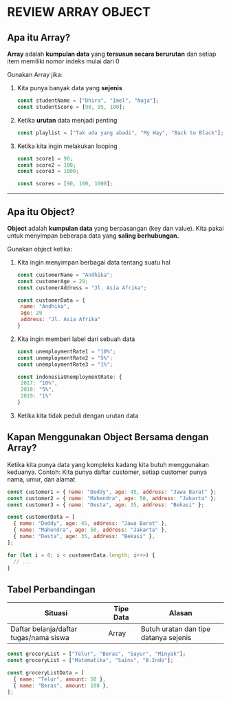 # REVIEW ARRAY OBJECT

## Apa itu Array?

**Array** adalah **kumpulan data** yang **tersusun secara berurutan** dan setiap item memiliki nomor indeks mulai dari 0

Gunakan Array jika:

1. Kita punya banyak data yang **sejenis**

   ```js
   const studentName = ["Dhira", "Imel", "Naja"];
   const studentScore = [90, 95, 100];
   ```

2. Ketika **urutan** data menjadi penting

   ```js
   const playlist = ["Tak ada yang abadi", "My Way", "Back to Black"];
   ```

3. Ketika kita ingin melakukan looping

   ```js
   const score1 = 90;
   const score2 = 100;
   const score3 = 1000;

   const scores = [90, 100, 1000];
   ```

---

## Apa itu Object?

**Object** adalah **kumpulan data** yang berpasangan (key dan value). Kita pakai untuk menyimpan beberapa data yang **saling berhubungan.**

Gunakan object ketika:

1. Kita ingin menyimpan berbagai data tentang suatu hal

   ```js
   const customerName = "Andhika";
   const customerAge = 29;
   const customerAddress = "Jl. Asia Afrika";

   const customerData = {
    name: "Andhika",
    age: 29
    address: "Jl. Asia Afrika"
   }
   ```

2. Kita ingin memberi label dari sebuah data

   ```js
   const unemploymentRate1 = "10%";
   const unemploymentRate2 = "5%";
   const unemploymentRate3 = "1%";

   const indonesiaUnemploymentRate: {
    2017: "10%",
    2018: "5%",
    2019: "1%"
   }
   ```

3. Ketika kita tidak peduli dengan urutan data

## Kapan Menggunakan Object Bersama dengan Array?

Ketika kita punya data yang kompleks kadang kita butuh menggunakan keduanya. Contoh: Kita punya daftar customer, setiap customer punya nama, umur, dan alamat

```js
const customer1 = { name: "Deddy", age: 45, address: "Jawa Barat" };
const customer2 = { name: "Mahendra", age: 50, address: "Jakarta" };
const customer3 = { name: "Desta", age: 35, address: "Bekasi" };

const customerData = [
  { name: "Deddy", age: 45, address: "Jawa Barat" },
  { name: "Mahendra", age: 50, address: "Jakarta" },
  { name: "Desta", age: 35, address: "Bekasi" },
];

for (let i = 0; i < customerData.length; i++>) {
  // ...
}
```

## Tabel Perbandingan

| Situasi                                | Tipe Data | Alasan                                |
| -------------------------------------- | --------- | ------------------------------------- |
| Daftar belanja/daftar tugas/nama siswa | Array     | Butuh uratan dan tipe datanya sejenis |

```js
const groceryList = ["Telur", "Beras", "Sayur", "Minyak"];
const groceryList = ["Matematika", "Sains", "B.Indo"];

const groceryListData = [
  { name: "Telur", amount: 50 },
  { name: "Beras", amount: 100 },
];
```
